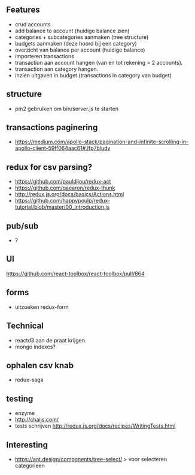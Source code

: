 ## Features
 - crud accounts
 - add balance to account (huidige balance zien)
 - categories + subcategories aanmaken (tree structure)
 - budgets aanmaken (deze hoord bij een category)
 - overzicht van balance per account (huidige balance)
 - importeren transactions
 - transaction aan account hangen (van en tot rekening > 2 accounts).
 - transaction aan category hangen.
 - inzien uitgaven in budget (transactions in category van budget)
 
## structure  
 - pm2 gebruiken om bin/server.js te starten
 
## transactions paginering
 - https://medium.com/apollo-stack/pagination-and-infinite-scrolling-in-apollo-client-59ff064aac61#.lfp7bludv
 
## redux for csv parsing? 
 - https://github.com/pauldijou/redux-act
 - https://github.com/gaearon/redux-thunk
 - http://redux.js.org/docs/basics/Actions.html
 - https://github.com/happypoulp/redux-tutorial/blob/master/00_introduction.js
 
## pub/sub
 - ?
 
## UI
 https://github.com/react-toolbox/react-toolbox/pull/864
 
## forms
 - uitzoeken redux-form
 
## Technical
 - reactd3 aan de praat krijgen.
 - mongo indexes?
 
## ophalen csv knab
 - redux-saga
 
## testing
 - enzyme
 - http://chaijs.com/
 - tests schrijven http://redux.js.org/docs/recipes/WritingTests.html
 
## Interesting
 - https://ant.design/components/tree-select/ > voor selecteren categorieen